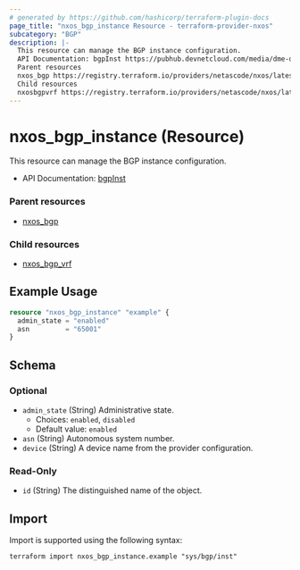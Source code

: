 ```yaml
---
# generated by https://github.com/hashicorp/terraform-plugin-docs
page_title: "nxos_bgp_instance Resource - terraform-provider-nxos"
subcategory: "BGP"
description: |-
  This resource can manage the BGP instance configuration.
  API Documentation: bgpInst https://pubhub.devnetcloud.com/media/dme-docs-10-2-2/docs/Routing%20and%20Forwarding/bgp:Inst/
  Parent resources
  nxos_bgp https://registry.terraform.io/providers/netascode/nxos/latest/docs/resources/bgp
  Child resources
  nxosbgpvrf https://registry.terraform.io/providers/netascode/nxos/latest/docs/resources/bgp_vrf
---
```


# nxos_bgp_instance (Resource)

This resource can manage the BGP instance configuration.

- API Documentation: [bgpInst](https://pubhub.devnetcloud.com/media/dme-docs-10-2-2/docs/Routing%20and%20Forwarding/bgp:Inst/)

### Parent resources

- [nxos_bgp](https://registry.terraform.io/providers/netascode/nxos/latest/docs/resources/bgp)

### Child resources

- [nxos_bgp_vrf](https://registry.terraform.io/providers/netascode/nxos/latest/docs/resources/bgp_vrf)

## Example Usage

```terraform
resource "nxos_bgp_instance" "example" {
  admin_state = "enabled"
  asn         = "65001"
}
```

<!-- schema generated by tfplugindocs -->
## Schema

### Optional

- `admin_state` (String) Administrative state.
  - Choices: `enabled`, `disabled`
  - Default value: `enabled`
- `asn` (String) Autonomous system number.
- `device` (String) A device name from the provider configuration.

### Read-Only

- `id` (String) The distinguished name of the object.

## Import

Import is supported using the following syntax:

```shell
terraform import nxos_bgp_instance.example "sys/bgp/inst"
```
